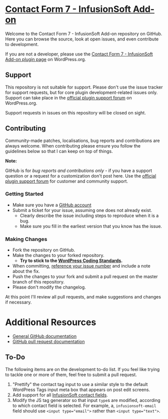 # [Contact Form 7 - InfusionSoft Add-on](https://wordpress.org/plugins/contact-form-7-infusionsoft-add-on/)

Welcome to the Contact Form 7 - InfusionSoft Add-on repository on GitHub. Here you can browse the source, look at open issues, and even contribute to development.

If you are not a developer, please use the [Contact Form 7 - InfusionSoft Add-on plugin page](https://wordpress.org/plugins/contact-form-7-infusionsoft-add-on/) on WordPress.org.

## Support

This repository is not suitable for support. Please don't use the issue tracker for support requests, but for core plugin development-related issues only. Support can take place in the [official plugin support forum](https://wordpress.org/support/plugin/contact-form-7-infusionsoft-add-on) on WordPress.org.

Support requests in issues on this repository will be closed on sight.

## Contributing

Community-made patches, localisations, bug reports and contributions are always welcome. When contributing please ensure you follow the guidelines below so that I can keep on top of things.

**Note:**

GitHub is for *bug reports and contributions only* - if you have a support question or a request for a customization don't post here. Use the [official plugin support forum](https://wordpress.org/support/plugin/contact-form-7-infusionsoft-add-on) for customer and community support.

### Getting Started

* Make sure you have a [GitHub account](https://github.com/signup/free)
* Submit a ticket for your issue, assuming one does not already exist.
  * Clearly describe the issue including steps to reproduce when it is a bug.
  * Make sure you fill in the earliest version that you know has the issue.

### Making Changes

* Fork the repository on GitHub.
* Make the changes to your forked repository.
  * **Try to stick to the [WordPress Coding Standards](http://make.wordpress.org/core/handbook/coding-standards/php/).**
* When committing, [reference your issue number](https://help.github.com/articles/closing-issues-via-commit-messages/) and include a note about the fix.
* Push the changes to your fork and submit a pull request on the master branch of this repository.
* Please don't modify the changelog.

At this point I'll review all pull requests, and make suggestions and changes if necessary.

# Additional Resources

* [General GitHub documentation](http://help.github.com/)
* [GitHub pull request documentation](http://help.github.com/send-pull-requests/)

## To-Do

The following items are on the development to-do list. If you feel like trying to tackle one or more of them, feel free to submit a pull request.

1. "Prettify" the contact tag input to use a similar style to the default WordPress Tags input meta box that appears on post edit screens. 
2. Add support for all [InfusionSoft contact fields](https://developer.infusionsoft.com/docs/read/Table_Documentation#Contact). 
3. Modify the JS tag generator so that input `type`s are modified, according to which contact field is selected. For example, a, `infusionsoft-email` field should use `<input type="email">` rather than `<input type="text">`.
